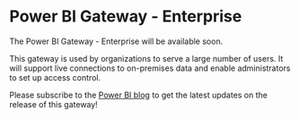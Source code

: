 <properties
pageTitle="Power BI Gateway - Enterprise"
description="Description and setup for the Power BI Gateway - Enterprise"
services="powerbi"
documentationCenter=""
authors="guyinacube"
manager="mblythe"
editor=""/>

<tags
ms.service="powerbi"
ms.devlang="NA"
ms.topic="article"
ms.tgt_pltfrm="na"
ms.workload="powerbi"
ms.date="11/19/2015"
ms.author="asaxton"/>
# Power BI Gateway - Enterprise

The Power BI Gateway - Enterprise will be available soon. 

This gateway is used by organizations to serve a large number of users. It will support live connections to on-premises data and enable administrators to set up access control.

Please subscribe to the [Power BI blog](http://blogs.msdn.com/powerbi) to get the latest updates on the release of this gateway!